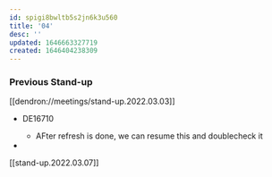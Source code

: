 ```yaml
---
id: spigi8bwltb5s2jn6k3u560
title: '04'
desc: ''
updated: 1646663327719
created: 1646404238309
---
```


### Previous Stand-up

[[dendron://meetings/stand-up.2022.03.03]]

- DE16710
    - AFter refresh is done, we can resume this and doublecheck it 

- 

[[stand-up.2022.03.07]]
